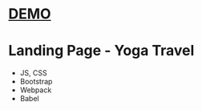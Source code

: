 # [DEMO](https://alexnikrod.github.io/landing-page/)
# Landing Page - Yoga Travel 
 
- JS, CSS
- Bootstrap
- Webpack 
- Babel